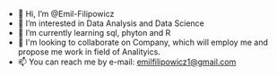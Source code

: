 - 👋 Hi, I’m @Emil-Filipowicz
- 👀 I’m interested in Data Analysis and Data Science
- 🌱 I’m currently learning sql, phyton and R
- 💞️ I'm looking to collaborate on Company, which will employ me and propose me work in field of Analityics. 
- 📫 You can reach me by e-mail: emilfilipowicz1@gmail.com 
<!---
Emil-Filipowicz/Emil-Filipowicz is a ✨ special ✨ repository because its `README.md` (this file) appears on your GitHub profile.
You can click the Preview link to take a look at your changes.
--->
